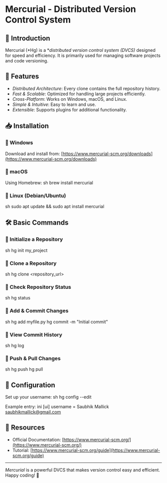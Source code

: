 # Mercurial - Distributed Version Control System

## 📌 Introduction
Mercurial (*Hg) is a **distributed version control system (DVCS)* designed for speed and efficiency. It is primarily used for managing software projects and code versioning.

## 🚀 Features
- *Distributed Architecture*: Every clone contains the full repository history.
- *Fast & Scalable*: Optimized for handling large projects efficiently.
- *Cross-Platform*: Works on Windows, macOS, and Linux.
- *Simple & Intuitive*: Easy to learn and use.
- *Extensible*: Supports plugins for additional functionality.

## 📥 Installation
### 🔹 Windows
Download and install from: [https://www.mercurial-scm.org/downloads](https://www.mercurial-scm.org/downloads)

### 🔹 macOS
Using Homebrew:
sh
brew install mercurial


### 🔹 Linux (Debian/Ubuntu)
sh
sudo apt update && sudo apt install mercurial


## 🛠 Basic Commands
### 🔹 Initialize a Repository
sh
hg init my_project


### 🔹 Clone a Repository
sh
hg clone <repository_url>


### 🔹 Check Repository Status
sh
hg status


### 🔹 Add & Commit Changes
sh
hg add myfile.py
hg commit -m "Initial commit"


### 🔹 View Commit History
sh
hg log


### 🔹 Push & Pull Changes
sh
hg push
hg pull


## 📝 Configuration
Set up your username:
sh
hg config --edit

Example entry:
ini
[ui]
username = Saubhik Mallick <saubhikmallick@gmail.com>


## 🔗 Resources
- Official Documentation: [https://www.mercurial-scm.org/](https://www.mercurial-scm.org/)
- Tutorial: [https://www.mercurial-scm.org/guide](https://www.mercurial-scm.org/guide)

---
*Mercurial* is a powerful DVCS that makes version control easy and efficient. Happy coding! 🚀
